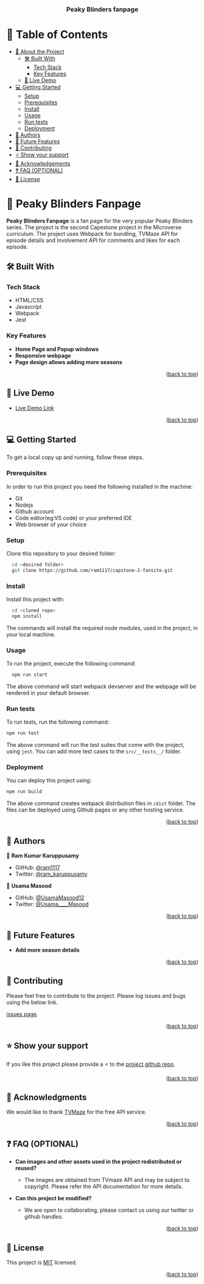 <a name="readme-top"></a>

<div align="center">
  <br/>

  <h3><b>Peaky Blinders fanpage</b></h3>

</div>

<!-- TABLE OF CONTENTS -->

# 📗 Table of Contents

- [📖 About the Project](#about-project)
  - [🛠 Built With](#built-with)
    - [Tech Stack](#tech-stack)
    - [Key Features](#key-features)
  - [🚀 Live Demo](#live-demo)
- [💻 Getting Started](#getting-started)
  - [Setup](#setup)
  - [Prerequisites](#prerequisites)
  - [Install](#install)
  - [Usage](#usage)
  - [Run tests](#run-tests)
  - [Deployment](#triangular_flag_on_post-deployment)
- [👥 Authors](#authors)
- [🔭 Future Features](#future-features)
- [🤝 Contributing](#contributing)
- [⭐️ Show your support](#support)
- [🙏 Acknowledgements](#acknowledgements)
- [❓ FAQ (OPTIONAL)](#faq)
- [📝 License](#license)

<!-- PROJECT DESCRIPTION -->

# 📖 Peaky Blinders Fanpage <a name="about-project"></a>

**Peaky Blinders Fanpage** is a fan page for the very popular Peaky Blinders series. The project is the second Capestone project in the Microverse curriculum. The project uses Webpack for bundling, TVMaze API for episode details and Involvement API for comments and likes for each episode.

## 🛠 Built With <a name="built-with"></a>

### Tech Stack <a name="tech-stack"></a>

  <ul>
    <li>HTML/CSS</li>
    <li>Javascript</li>
    <li>Webpack</li>
    <li>Jest</li>
  </ul>

<!-- Features -->

### Key Features <a name="key-features"></a>

- **Home Page and Popup windows**
- **Responsive webpage**
- **Page design allows adding more seasons**

<p align="right">(<a href="#readme-top">back to top</a>)</p>

<!-- LIVE DEMO -->

## 🚀 Live Demo <a name="live-demo"></a>

- [Live Demo Link](https://ram1117.github.io/capstone-2-fansite/dist/)

<p align="right">(<a href="#readme-top">back to top</a>)</p>

<!-- GETTING STARTED -->

## 💻 Getting Started <a name="getting-started"></a>

To get a local copy up and running, follow these steps.

### Prerequisites

In order to run this project you need the following installed in the machine:
<ul>
<li>Git</li>
<li>Nodejs</li>
<li>Github account</li>
<li>Code editor(eg:VS code) or your preferred IDE</li>
<li>Web browser of your choice</li>
</ul>

### Setup

Clone this repository to your desired folder:

```sh
  cd <desired folder>
  git clone https://github.com/ram1117/capstone-2-fansite.git
```

### Install

Install this project with:

```sh
  cd <cloned repo>
  npm install
```
The commands will install the required node modules, used in the project, in your local machine.

### Usage

To run the project, execute the following command:

```sh
  npm run start
```

The above command will start webpack devserver and the webpage will be rendered in your default browser.

### Run tests

To run tests, run the following command:

```sh
npm run test
```
The above command will run the test suites that come with the project, using `jest`. You can add more test cases to the `src/__tests__/` folder.

### Deployment

You can deploy this project using:

```sh
npm run build
```

The above command creates webpack distribution files in `/dist` folder. The files can be deployed using Github pages or any other hosting service.

<p align="right">(<a href="#readme-top">back to top</a>)</p>

<!-- AUTHORS -->

## 👥 Authors <a name="authors"></a>

👤 **Ram Kumar Karuppusamy**

- GitHub: [@ram1117](https://github.com/ram1117)
- Twitter: [@ram_karuppusamy](https://twitter.com/ram_karuppusamy)

👤 **Usama Masood**

- GitHub: [@UsamaMasood12](https://github.com/UsamaMasood12)
- Twitter: [@Usama____Masood](https://twitter.com/Usama____Masood)

<p align="right">(<a href="#readme-top">back to top</a>)</p>

<!-- FUTURE FEATURES -->

## 🔭 Future Features <a name="future-features"></a>


- **Add more season details**


<p align="right">(<a href="#readme-top">back to top</a>)</p>

<!-- CONTRIBUTING -->

## 🤝 Contributing <a name="contributing"></a>

Please feel free to contribute to the project. Please log issues and bugs using the below link.

[issues page](https://github.com/ram1117/capstone-2-fansite/issues).

<p align="right">(<a href="#readme-top">back to top</a>)</p>

<!-- SUPPORT -->

## ⭐️ Show your support <a name="support"></a>

If you like this project please provide a ⭐️ to the [project github repo](https://github.com/ram1117/capstone-2-fansite). 

<p align="right">(<a href="#readme-top">back to top</a>)</p>

<!-- ACKNOWLEDGEMENTS -->

## 🙏 Acknowledgments <a name="acknowledgements"></a>

We would like to thank [TVMaze](https://www.tvmaze.com) for the free API service.

<p align="right">(<a href="#readme-top">back to top</a>)</p>

<!-- FAQ (optional) -->

## ❓ FAQ (OPTIONAL) <a name="faq"></a>

- **Can images and other assets used in the project redistributed or reused?**

  - The images are obtained from TVmaze API and may be subject to copyright. Please refer the API documentation for more details.

- **Can this project be modified?**

  - We are open to collaborating, please contact us using our twitter or github handles. 

<p align="right">(<a href="#readme-top">back to top</a>)</p>

<!-- LICENSE -->

## 📝 License <a name="license"></a>

This project is [MIT](./LICENSE) licensed.

<p align="right">(<a href="#readme-top">back to top</a>)</p>

